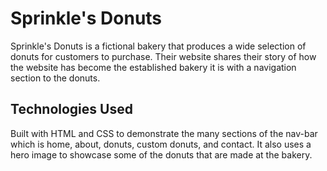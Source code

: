 # Sprinkle's Donuts
Sprinkle's Donuts is a fictional bakery that produces a wide selection of donuts for customers to purchase. Their website shares their story of how the website has become the established bakery
it is with a navigation section to the donuts.

## Technologies Used
Built with HTML and CSS to demonstrate the many sections of the nav-bar which is home, about, donuts, custom donuts, and contact. It also uses a hero image to showcase some of the donuts that
are made at the bakery.
